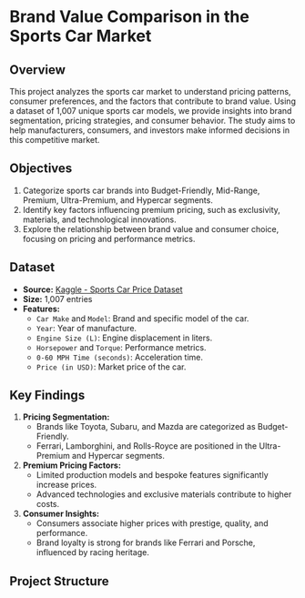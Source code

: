 # Brand Value Comparison in the Sports Car Market

## Overview
This project analyzes the sports car market to understand pricing patterns, consumer preferences, and the factors that contribute to brand value. Using a dataset of 1,007 unique sports car models, we provide insights into brand segmentation, pricing strategies, and consumer behavior. The study aims to help manufacturers, consumers, and investors make informed decisions in this competitive market.

## Objectives
1. Categorize sports car brands into Budget-Friendly, Mid-Range, Premium, Ultra-Premium, and Hypercar segments.
2. Identify key factors influencing premium pricing, such as exclusivity, materials, and technological innovations.
3. Explore the relationship between brand value and consumer choice, focusing on pricing and performance metrics.

## Dataset
- **Source:** [Kaggle - Sports Car Price Dataset](https://www.kaggle.com/datasets/rkiattisak/sports-car-prices-dataset)
- **Size:** 1,007 entries
- **Features:**
  - `Car Make` and `Model`: Brand and specific model of the car.
  - `Year`: Year of manufacture.
  - `Engine Size (L)`: Engine displacement in liters.
  - `Horsepower` and `Torque`: Performance metrics.
  - `0-60 MPH Time (seconds)`: Acceleration time.
  - `Price (in USD)`: Market price of the car.

## Key Findings
1. **Pricing Segmentation:** 
   - Brands like Toyota, Subaru, and Mazda are categorized as Budget-Friendly.
   - Ferrari, Lamborghini, and Rolls-Royce are positioned in the Ultra-Premium and Hypercar segments.
2. **Premium Pricing Factors:**
   - Limited production models and bespoke features significantly increase prices.
   - Advanced technologies and exclusive materials contribute to higher costs.
3. **Consumer Insights:**
   - Consumers associate higher prices with prestige, quality, and performance.
   - Brand loyalty is strong for brands like Ferrari and Porsche, influenced by racing heritage.

## Project Structure

